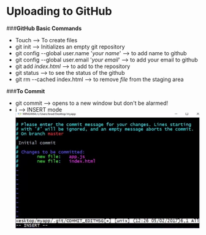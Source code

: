 # Uploading to GitHub

###**GitHub Basic Commands**

* Touch -->  To create files
* git init -->	Initializes an empty git repository
* git config --global user.name '_your name_' --> to add name to github
* git config --global user.email '_your email_' -->
to add your email to github
* git add _index.html_ --> to add to the repository
* git status --> to see the status of the github
* git rm --cached index.html --> to remove _file_ from the staging area

###**To Commit**

* git commit --> opens to a new window but don't be alarmed!
* i --> INSERT mode
![What you will see](./images/picture1.jpg)
